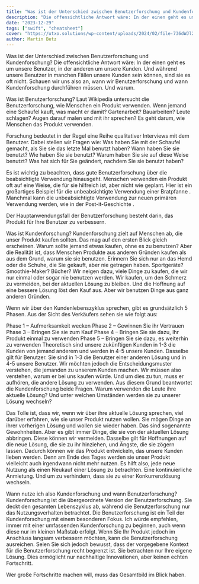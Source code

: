 ```yaml
---
title: "Was ist der Unterschied zwischen Benutzerforschung und Kundenforschung?"
description: "Die offensichtliche Antwort wäre: In der einen geht es um unsere Benutzer, in der anderen um unsere Kunden. Und während unsere Benutzer in manchen Fällen unsere Kunden sein können, sind sie es oft nicht."
date: "2023-12-29"
tags: ["swift", "cheatsheet"]
cover: "https://utxo.solutions/wp-content/uploads/2024/02/file-736dWJl2BWhORVJvHy8LqQ5G.png"
author: Martin Betz
---
```

Was ist der Unterschied zwischen Benutzerforschung und Kundenforschung?
Die offensichtliche Antwort wäre: In der einen geht es um unsere Benutzer, in der anderen um unsere Kunden. Und während unsere Benutzer in manchen Fällen unsere Kunden sein können, sind sie es oft nicht. Schauen wir uns also an, wann wir Benutzerforschung und wann Kundenforschung durchführen müssen. Und warum.

Was ist Benutzerforschung?
Laut  Wikipedia untersucht die Benutzerforschung, wie Menschen ein Produkt verwenden. Wenn jemand eine Schaufel kauft, was macht er damit? Gartenarbeit? Bauarbeiten? Leute schlagen? Augen darauf malen und mit ihr sprechen? Es geht darum, wie Menschen das Produkt verwenden.

Forschung bedeutet in der Regel eine Reihe qualitativer Interviews mit dem Benutzer. Dabei stellen wir Fragen wie: Was haben Sie mit der Schaufel gemacht, als Sie sie das letzte Mal benutzt haben? Wann haben Sie sie benutzt? Wie haben Sie sie benutzt? Warum haben Sie sie auf diese Weise benutzt? Was hat sich für Sie geändert, nachdem Sie sie benutzt haben?

Es ist wichtig zu beachten, dass gute Benutzerforschung über die beabsichtigte Verwendung hinausgeht. Menschen verwenden ein Produkt oft auf eine Weise, die für sie hilfreich ist, aber nicht wie geplant. Hier ist ein großartiges Beispiel für die unbeabsichtigte Verwendung einer Bratpfanne . Manchmal kann die unbeabsichtigte Verwendung zur neuen primären Verwendung werden, wie in der Post-it-Geschichte .

Der Hauptanwendungsfall der Benutzerforschung besteht darin, das Produkt für Ihre Benutzer zu verbessern.

Was ist Kundenforschung?
Kundenforschung zielt auf Menschen ab, die unser Produkt kaufen sollten. Das mag auf den ersten Blick gleich erscheinen. Warum sollte jemand etwas kaufen, ohne es zu benutzen? Aber die Realität ist, dass Menschen Produkte aus anderen Gründen kaufen als aus dem Grund, warum sie sie benutzen. Erinnern Sie sich nur an das Hemd oder die Schuhe, die Sie gekauft, aber nie getragen haben. Sportgeräte? Smoothie-Maker? Bücher? Wir neigen dazu, viele Dinge zu kaufen, die wir nur einmal oder sogar nie benutzen werden. Wir kaufen, um den Schmerz zu vermeiden, bei der aktuellen Lösung zu bleiben. Und die Hoffnung auf eine bessere Lösung löst den Kauf aus. Aber wir benutzen Dinge aus ganz anderen Gründen.

Wenn wir über den Kundenlebenszyklus sprechen, gibt es grundsätzlich 5 Phasen. Aus der Sicht des Verkäufers sehen sie wie folgt aus:

Phase 1 – Aufmerksamkeit wecken
Phase 2 – Gewinnen Sie ihr Vertrauen
Phase 3 – Bringen Sie sie zum Kauf
Phase 4 – Bringen Sie sie dazu, Ihr Produkt einmal zu verwenden
Phase 5 – Bringen Sie sie dazu, es weiterhin zu verwenden
Theoretisch sind unsere zukünftigen Kunden in 1-3 die Kunden von jemand anderem und werden in 4-5 unsere Kunden. Dasselbe gilt für Benutzer. Sie sind in 1-3 die Benutzer einer anderen Lösung und in 4-5 unsere Benutzer. Wir möchten jedoch die Entscheidungsmuster verstehen, die jemanden zu unserem Kunden machen. Wir müssen also verstehen, warum er bei uns kaufen würde. Und um dies zu tun, muss er aufhören, die andere Lösung zu verwenden. Aus diesem Grund beantwortet die Kundenforschung beide Fragen. Warum verwenden die Leute ihre aktuelle Lösung? Und unter welchen Umständen werden sie zu unserer Lösung wechseln?

Das Tolle ist, dass wir, wenn wir über ihre aktuelle Lösung sprechen, viel darüber erfahren, wie sie unser Produkt nutzen wollen. Sie mögen Dinge an ihrer vorherigen Lösung und wollen sie wieder haben. Das sind sogenannte Gewohnheiten. Aber es gibt immer Dinge, die sie von der aktuellen Lösung abbringen. Diese können wir vermeiden. Dasselbe gilt für Hoffnungen auf die neue Lösung, die sie zu ihr hinziehen, und Ängste, die sie zögern lassen. Dadurch können wir das Produkt entwickeln, das unsere Kunden lieben werden. Denn am Ende des Tages werden sie unser Produkt vielleicht auch irgendwann nicht mehr nutzen. Es hilft also, jede neue Nutzung als einen Neukauf einer Lösung zu betrachten. Eine kontinuierliche Anmietung. Und um zu verhindern, dass sie zu einer Konkurrenzlösung wechseln.

Wann nutze ich also Kundenforschung und wann Benutzerforschung?
Kundenforschung ist die übergeordnete Version der Benutzerforschung. Sie deckt den gesamten Lebenszyklus ab, während die Benutzerforschung nur das Nutzungsverhalten betrachtet. Die Benutzerforschung ist ein Teil der Kundenforschung mit einem besonderen Fokus. Ich würde empfehlen, immer mit einer umfassenden Kundenforschung zu beginnen, auch wenn diese nur im kleinen Maßstab erfolgt. Wenn Sie Ihr Produkt jedoch im Anschluss langsam verbessern möchten, kann die Benutzerforschung ausreichen. Seien Sie sich jedoch bewusst, dass der vorgegebene Kontext für die Benutzerforschung recht begrenzt ist. Sie betrachten nur Ihre eigene Lösung. Dies ermöglicht nur nachhaltige Innovationen, aber keinen echten Fortschritt.

Wer große Fortschritte machen will, muss das Gesamtbild im Blick haben.

